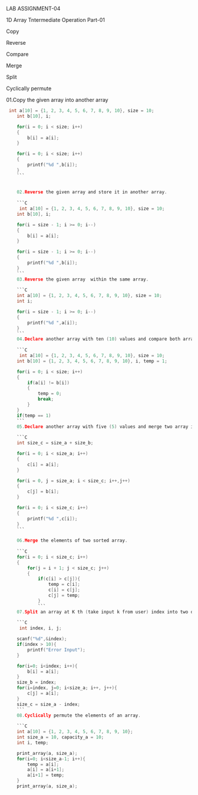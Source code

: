 LAB ASSIGNMENT-04

1D Array Tntermediate Operation Part-01

Copy

Reverse

Compare

Merge

Split

Cyclically permute

01.Copy the given array into another array

```C
 int a[10] = {1, 2, 3, 4, 5, 6, 7, 8, 9, 10}, size = 10;
    int b[10], i;

    for(i = 0; i < size; i++)
    {
        b[i] = a[i];
    }

    for(i = 0; i < size; i++)
    {
        printf("%d ",b[i]);
    }
    ```
    
    
    02.Reverse the given array and store it in another array.
    
    ```C
     int a[10] = {1, 2, 3, 4, 5, 6, 7, 8, 9, 10}, size = 10;
    int b[10], i;

    for(i = size - 1; i >= 0; i--)
    {
        b[i] = a[i];
    }

    for(i = size - 1; i >= 0; i--)
    {
        printf("%d ",b[i]);
    }
    ```
    03.Reverse the given array  within the same array.
    
    ```C
    int a[10] = {1, 2, 3, 4, 5, 6, 7, 8, 9, 10}, size = 10;
    int i;

    for(i = size - 1; i >= 0; i--)
    {
        printf("%d ",a[i]);
    }
    ```
    04.Declare another array with ten (10) values and compare both array whether they are same or not.
    
    ```C
     int a[10] = {1, 2, 3, 4, 5, 6, 7, 8, 9, 10}, size = 10;
    int b[10] = {1, 2, 3, 4, 5, 6, 7, 8, 9, 10}, i, temp = 1;

    for(i = 0; i < size; i++)
    {
        if(a[i] != b[i])
        {
            temp = 0;
            break;
        }
    }
    if(temp == 1)
    ```
    05.Declare another array with five (5) values and merge two array into one array.
    
    ```C
    int size_c = size_a + size_b;

    for(i = 0; i < size_a; i++)
    {
        c[i] = a[i];
    }

    for(i = 0, j = size_a; i < size_c; i++,j++)
    {
        c[j] = b[i];
    }

    for(i = 0; i < size_c; i++)
    {
        printf("%d ",c[i]);
    }
    ```
    
    06.Merge the elements of two sorted array.
    
    ```C
    for(i = 0; i < size_c; i++)
    {
        for(j = i + 1; j < size_c; j++)
        {
            if(c[i] > c[j]){
                temp = c[i];
                c[i] = c[j];
                c[j] = temp;
            }
            ```
    07.Split an array at K th (take input k from user) index into two different array.
    
    ```C
     int index, i, j;

    scanf("%d",&index);
    if(index > 10){
        printf("Error Input");
    }

    for(i=0; i<index; i++){
        b[i] = a[i];
    }
    size_b = index;
    for(i=index, j=0; i<size_a; i++, j++){
        c[j] = a[i];
    }
    size_c = size_a - index;
    ```
    08.Cyclically permute the elements of an array.
    
    ```C
    int a[10] = {1, 2, 3, 4, 5, 6, 7, 8, 9, 10};
    int size_a = 10, capacity_a = 10;
    int i, temp;

    print_array(a, size_a);
    for(i=0; i<size_a-1; i++){
        temp = a[i];
        a[i] = a[i+1];
        a[i+1] = temp;
    }
    print_array(a, size_a);
```


    
